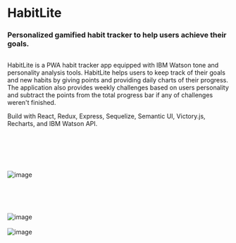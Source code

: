 # HabitLite

### Personalized gamified habit tracker to help users achieve their goals.
## 

HabitLite is a PWA habit tracker app equipped with IBM Watson tone and personality analysis tools. HabitLite helps users to keep track of their goals and new habits by giving points and providing daily charts of their progress. The application also provides weekly challenges based on users personality and subtract the points from the total progress bar if any of challenges weren't finished.

Build with React, Redux, Express, Sequelize, Semantic UI, Victory.js, Recharts, and IBM Watson API.
<br/>
<br/>
<br/>
<br/>
<br/>
<br/>

![image](https://user-images.githubusercontent.com/26104823/61402899-157a0f80-a8a2-11e9-9d05-82047beba2fb.png)


<br/>

<br/>
<br/>

![image](https://user-images.githubusercontent.com/26104823/59642845-9e334d80-9134-11e9-9a18-5a050ecc0a83.png)
<br/>
<br/>
![image](https://user-images.githubusercontent.com/26104823/60471873-7d8aed80-9c34-11e9-9506-61af71563b86.png)

